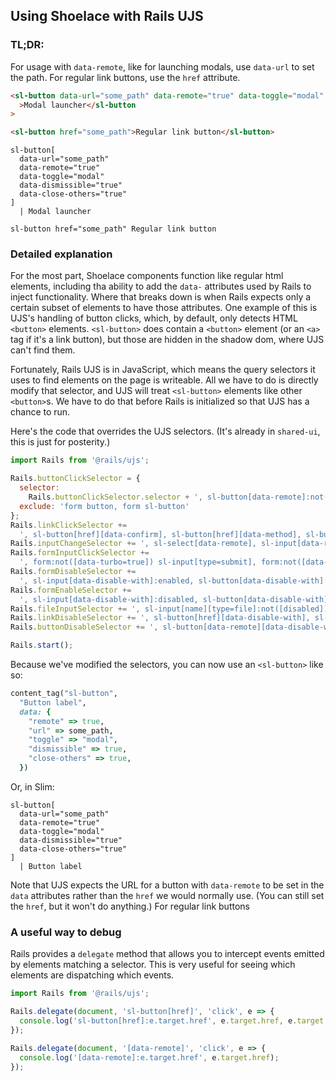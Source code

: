 ## Using Shoelace with Rails UJS

### TL;DR:

For usage with `data-remote`, like for launching modals, use `data-url` to set the path. For regular link buttons, use the `href` attribute.

```html preview
<sl-button data-url="some_path" data-remote="true" data-toggle="modal" data-dismissible="true" data-close-others="true"
  >Modal launcher</sl-button
>

<sl-button href="some_path">Regular link button</sl-button>
```

```pug slim
sl-button[
  data-url="some_path"
  data-remote="true"
  data-toggle="modal"
  data-dismissible="true"
  data-close-others="true"
]
  | Modal launcher

sl-button href="some_path" Regular link button
```

### Detailed explanation

For the most part, Shoelace components function like regular html elements, including tha ability to add the `data-` attributes used by Rails to inject functionality. Where that breaks down is when Rails expects only a certain subset of elements to have those attributes. One example of this is UJS's handling of button clicks, which, by default, only detects HTML `<button>` elements. `<sl-button>` does contain a `<button>` element (or an `<a>` tag if it's a link button), but those are hidden in the shadow dom, where UJS can't find them.

Fortunately, Rails UJS is in JavaScript, which means the query selectors it uses to find elements on the page is writeable. All we have to do is directly modify that selector, and UJS will treat `<sl-button>` elements like other `<button>`s. We have to do that before Rails is initialized so that UJS has a chance to run.

Here's the code that overrides the UJS selectors. (It's already in `shared-ui`, this is just for posterity.)

```js
import Rails from '@rails/ujs';

Rails.buttonClickSelector = {
  selector:
    Rails.buttonClickSelector.selector + ', sl-button[data-remote]:not([form]), sl-button[data-confirm]:not([form])',
  exclude: 'form button, form sl-button'
};
Rails.linkClickSelector +=
  ', sl-button[href][data-confirm], sl-button[href][data-method], sl-button[href][data-remote]:not([disabled]), sl-button[href][data-disable-with], sl-button[href][data-disable]';
Rails.inputChangeSelector += ', sl-select[data-remote], sl-input[data-remote], sl-textarea[data-remote]';
Rails.formInputClickSelector +=
  ', form:not([data-turbo=true]) sl-input[type=submit], form:not([data-turbo=true]) sl-input[type=image], form:not([data-turbo=true]) sl-button[type=submit], form:not([data-turbo=true]) sl-button:not([type]), sl-input[type=submit][form], sl-input[type=image][form], sl-button[type=submit][form], sl-button[form]:not([type])';
Rails.formDisableSelector +=
  ', sl-input[data-disable-with]:enabled, sl-button[data-disable-with]:enabled, sl-textarea[data-disable-with]:enabled, sl-input[data-disable]:enabled, sl-button[data-disable]:enabled, sl-textarea[data-disable]:enabled';
Rails.formEnableSelector +=
  ', sl-input[data-disable-with]:disabled, sl-button[data-disable-with]:disabled, sl-textarea[data-disable-with]:disabled, sl-input[data-disable]:disabled, sl-button[data-disable]:disabled, sl-textarea[data-disable]:disabled';
Rails.fileInputSelector += ', sl-input[name][type=file]:not([disabled])';
Rails.linkDisableSelector += ', sl-button[href][data-disable-with], sl-button[href][data-disable]';
Rails.buttonDisableSelector += ', sl-button[data-remote][data-disable-with], sl-button[data-remote][data-disable]';

Rails.start();
```

Because we've modified the selectors, you can now use an `<sl-button>` like so:

```ruby
content_tag("sl-button",
  "Button label",
  data: {
    "remote" => true,
    "url" => some_path,
    "toggle" => "modal",
    "dismissible" => true,
    "close-others" => true,
  })
```

Or, in Slim:

```pug slim
sl-button[
  data-url="some_path"
  data-remote="true"
  data-toggle="modal"
  data-dismissible="true"
  data-close-others="true"
]
  | Button label
```

Note that UJS expects the URL for a button with `data-remote` to be set in the `data` attributes rather than the `href` we would normally use. (You can still set the `href`, but it won't do anything.) For regular link buttons

### A useful way to debug

Rails provides a `delegate` method that allows you to intercept events emitted by elements matching a selector. This is very useful for seeing which elements are dispatching which events.

```js
import Rails from '@rails/ujs';

Rails.delegate(document, 'sl-button[href]', 'click', e => {
  console.log('sl-button[href]:e.target.href', e.target.href, e.target.dataset);
});

Rails.delegate(document, '[data-remote]', 'click', e => {
  console.log('[data-remote]:e.target.href', e.target.href);
});
```
